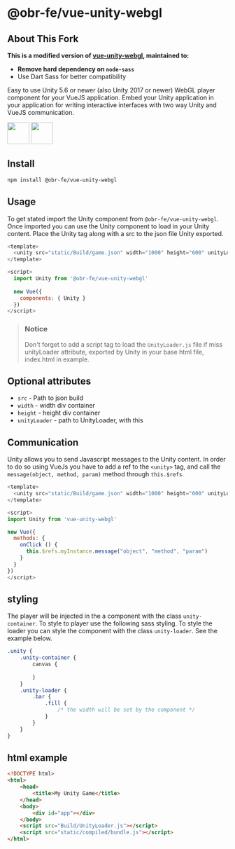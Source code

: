 # @obr-fe/vue-unity-webgl

## About This Fork

**This is a modified version of [vue-unity-webgl](https://github.com/votetake/vue-unity-webgl), maintained to:**

- **Remove hard dependency on `node-sass`**
- Use Dart Sass for better compatibility


Easy to use Unity 5.6 or newer (also Unity 2017 or newer)  WebGL player component for your VueJS application. Embed your Unity application in your application for writing interactive interfaces with two way Unity and VueJS communication.

<img src="https://vuejs.org/images/logo.png" height="50px"/> <img src="https://upload.wikimedia.org/wikipedia/commons/8/8a/Official_unity_logo.png" height="50px"/>

## Install

```Bash
npm install @obr-fe/vue-unity-webgl
```

## Usage
To get stated import the Unity component from `@obr-fe/vue-unity-webgl`. Once imported you can use the Unity component to load in your Unity content. Place the Unity tag along with a src to the json file Unity exported.

```js
<template>
  <unity src="static/Build/game.json" width="1000" height="600" unityLoader="static/Build/UnityLoader.js"></unity>  
</template>

<script>
  import Unity from '@obr-fe/vue-unity-webgl'
  
  new Vue({
    components: { Unity }
  })
</script>
```
> ### Notice
> Don't forget to add a script tag to load the `UnityLoader.js` file if miss unityLoader attribute, exported by Unity in your base html file, index.html in example.



## Optional attributes

* `src` - Path to json build
* `width` - width div container
* `height` - height div container
* `unityLoader` - path to UnityLoader, with this


## Communication
Unity allows you to send Javascript messages to the Unity content. In order to do so using VueJs you have to add a ref to the `<unity>` tag, and call the `message(object, method, param)` method through `this.$refs`.

```js
<template>
  <unity src="static/Build/game.json" width="1000" height="600" unityLoader="static/Build/UnityLoader.js" ref="myInstance"></unity>  
</template>

<script>
import Unity from 'vue-unity-webgl'

new Vue({
  methods: {
    onClick () {
      this.$refs.myInstance.message("object", "method", "param")
    }
  }
})
</script>
```

## styling
The player will be injected in the a component with the class `unity-container`. To style to player use the following sass styling. To style the loader you can style the component with the class `unity-loader`. See the example below.

```scss
.unity {
    .unity-container {
        canvas {
            
        }
    }
    .unity-loader {
        .bar {
            .fill {
                /* the width will be set by the component */
            }
        }
    }
}
```

## html example
```html
<!DOCTYPE html>
<html>
    <head>
        <title>My Unity Game</title>
    </head>
    <body>
        <div id="app"></div>
    </body>
    <script src="Build/UnityLoader.js"></script>
    <script src="static/compiled/bundle.js"></script>
</html>
```
